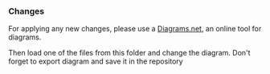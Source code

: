### Changes

For applying any new changes, please use a [Diagrams.net](https://app.diagrams.net/), an online tool for diagrams.

Then load one of the files from this folder and change the diagram. Don't forget to export diagram and save it in the repository
